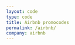 ```yaml
---
layout: code
type: code
title: Airbnb promocodes
permalink: /airbnb/
company: airbnb
---
```

